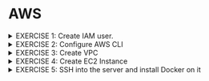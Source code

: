 # AWS

<details>
<summary> EXERCISE 1: Create IAM user.
</summary>
  <br>
  First of all, you need an IAM user with correct permissions to execute the tasks below.<br>
  <ul>
  <li> Create a new IAM user using "Jane" as a username and "devops" as the user-group</li>
  <li> Give the "devops" group all needed permissions to execute the tasks below - with login and CLI credentials</li>
</ul>
  Note: Do that using the AWS UI with Admin User
  
##### Solution:
***AWS UI:***
- go to AWS/IAM Dashboard/User/Create User <br>
  also generate password (for AWS UI access) + download csv containing credentials
- go to AWS/IAM Dashboard/User/Jane/Create access key <br>
  generate Access Key ID and Access Key Secret (for console access) + download csv containing credentials)
- go to AWS/User Groups/Create Group/ + add Jane to user Group
- add permissions 'EC2FullAccess' to group devops. 
<br>

***AWS CLI:*** 
##### Check if admin user has credentials  on my local machibe
<code> cat ~/.aws/config</code>
##### Create user
<code>aws iam create-user --username jane</code>
##### Create Group
<code>aws iam create-group --group-name devops2</code>
##### Add user to group
<code>aws iam add-user-to-group  --user-name jane --group-name devops2</code>
##### Check if user is in group devops2
<code>aws iam get-group --group-name devops2</code>
##### Give permission (policy) to create EC2 instance to users in group devops2
###### 1. Find policy identifier (for EC2 and all components under that service)
<code>aws iam list-policies --query 'Policies [?PolicyName==`AmazonEC2FullAccess`].Arn'</code>
###### 2. Attach policy (found above) to group
<code>aws iam attach-group-policy --group-name devops2 --policy-arn arn:aws:iam::aws:policy/AmazonEC2FullAccess</code>
###### 3. Check
<code>aws iam list-attached-group-policies --group-name devops2</code>
</details>


<details>
<summary>  EXERCISE 2: Configure AWS CLI
</summary>
<br>
You want to use the AWS CLI for the following tasks. So, to be able to interact with the AWS account from the AWS Command Line tool you need to configure it correctly:<br>
<br>
- Set credentials for that user for AWS CLI<br>
- Configure correct region for your AWS CLI

##### Solution:
Install AWS Client:<br>
<code>brew install awscli</code><br>
<br>
Check for success:<br>
<code>awscli --version</code><br>
<br>
Use downloaded csv files (created in Exercise 1) containing:<br>
- credentials (password) of user jane<br>
- access key ID and access key secret of user jane<br>
<br>
<code>aws configure</code>
<br>
The console will ask for:
<br>
- AWS Access Key ID [None]: see csv file<br>
- AWS Secret Access Key [None]: see csv file<br>
- Default region name [eu-west-3]:  eu-west-3<br>
- Default output format [json]: json<br>
</details>



<details>
<summary>
EXERCISE 3: Create VPC
</summary>
<br>
You want to create the EC2 Instance in a dedicated VPC, instead of using the default one. So, using the AWS CLI, you:<br>
<br>
<ul>
 <li>create a new VPC with 1 subnet </il>
 <li>create a security group in the VPC that will allow you access on ssh port 22 and will allow browser access to your Node application </il>
</lu>

#### Solution:
- Create VPC: <br> 
<code> aws ec2 create-vpc --cidr-block 10.0.0.0/16 --query Vpc.VpcId --output text </code> <br>
Output: vpc-0d903b38f28d30648 <br>
<br>
- Create Subnet in VPC: <br>
<code> aws ec2 create-subnet --vpc-id vpc-0d903b38f28d30648 --cidr-block 10.0.1.0/16 --query Subnet.SubnetId --output text </code>  <br>
Output: subnet-0006e16700ea86e00 <br> 
</details>


<details>
<summary>
EXERCISE 4: Create EC2 Instance
</summary>
<br>
Once the VPC is created, using the AWS CLI, you:<br>
Create an EC2 instance in that VPC with the security group you just created and ssh key file<br>

#### Solution: 
</details>

<details>
<summary>EXERCISE 5: SSH into the server and install Docker on it
</summary>
<br>
Once the EC2 instance is created successfully, you want to prepare the server to run Docker containers. So you:
<br>
- ssh into the server and <br>
- install Docker on it to run the dockerized application later

#### Solution: 
</details>

